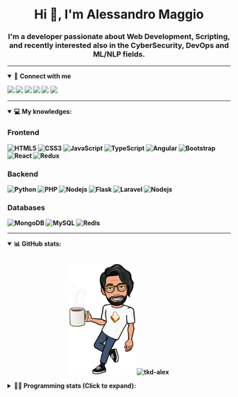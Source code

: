 <h1 align="center">Hi 👋, I'm Alessandro Maggio</h1>
<h3 align="center">I'm a developer passionate about Web Development, Scripting, and recently interested also in the CyberSecurity, DevOps and ML/NLP fields.</h3>

____

<details open>
<summary>🤝 <b>Connect with me<b></summary>

<p align = "center">

[<img src="https://img.shields.io/badge/twitter-1DA1F2.svg?&style=for-the-badge&logo=twitter&logoColor=white" />](https://twitter.com/TkdAxel)
[<img src ="https://img.shields.io/badge/portfolio-web-%23.svg?&style=for-the-badge&logo=&logoColor=white%22">](https://alessandromaggio.it/)
[<img src ="https://img.shields.io/badge/Telegram-1ca0f1.svg?&style=for-the-badge&logo=Telegram&logoColor=white%22&link=https://t.me/TkdAlex">](https://t.me/TkdAlex/)
[<img src="https://img.shields.io/badge/gmail-c14438.svg?&style=for-the-badge&logo=Gmail&logoColor=white&link=mailto:alex.tkd.alex@gmail.com"/>](mailto:alex.tkd.alex@gmail.com)
[<img src="https://img.shields.io/badge/linkedin-0077B5.svg?&style=for-the-badge&logo=linkedin&logoColor=white" />](https://www.linkedin.com/in/aalessandromaggio/)
[<img src = "https://img.shields.io/badge/instagram-E4405F.svg?&style=for-the-badge&logo=instagram&logoColor=white">](https://www.instagram.com/tkd_alex/)
<!--- [![Visits Badge](https://badges.pufler.dev/visits/tkd-alex/tkd-alex?style=for-the-badge&color=blue)](https://github.com/tkd-alex/tkd-alex) -->

</p>

</details>

---

<details open>
<summary>💻 <b>My knowledges</b>: </summary>

### Frontend
![HTML5](https://img.shields.io/badge/-HTML5-E34F26.svg?style=for-the-badge&logo=html5&logoColor=ffffff)
![CSS3](https://img.shields.io/badge/-CSS3-1572B6.svg?style=for-the-badge&logo=css3)
![JavaScript](https://img.shields.io/badge/-JavaScript-282C34?style=for-the-badge&logo=javascript)
![TypeScript](https://img.shields.io/badge/-TypeScript-007ACC?style=for-the-badge&logo=typescript)
![Angular](https://img.shields.io/badge/-Angular-DD0031?style=for-the-badge&logo=angular)
![Bootstrap](https://img.shields.io/badge/-Bootstrap-563D7C.svg?style=for-the-badge&logo=bootstrap)
![React](https://img.shields.io/badge/-React-282C34.svg?style=for-the-badge&logo=react&logoColor=ffffff)
![Redux](https://img.shields.io/badge/-Redux-764ABC.svg?style=for-the-badge&logo=redux)

### Backend
![Python](https://img.shields.io/badge/-Python-3776AB.svg?style=for-the-badge&logo=Python&logoColor=ffffff)
![PHP](https://img.shields.io/badge/-PHP-777BB4.svg?style=for-the-badge&logo=PHP&logoColor=ffffff)
![Nodejs](https://img.shields.io/badge/-Bash-4EAA25.svg?style=for-the-badge&logo=gnu-bash&logoColor=ffffff)
![Flask](https://img.shields.io/badge/-Flask-282C34.svg?style=for-the-badge&logo=flask)
![Laravel](https://img.shields.io/badge/-Laravel-FF2D20.svg?style=for-the-badge&logo=laravel&logoColor=ffffff)
![Nodejs](https://img.shields.io/badge/-Nodejs-339933.svg?style=for-the-badge&logo=Node.js&logoColor=ffffff)

### Databases
![MongoDB](https://img.shields.io/badge/-MongoDB-47A248?style=for-the-badge&logo=mongodb&logoColor=ffffff)
![MySQL](https://img.shields.io/badge/-MySQL-4479A1?style=for-the-badge&logo=mysql&logoColor=ffffff)
![Redis](https://img.shields.io/badge/-Redis-DC382D?style=for-the-badge&logo=Redis&logoColor=ffffff)

</details>

---

<details open>
 <summary>📊 <b>GitHub stats</b>: </summary>

<br>

<p align = "center">
    <img src="https://raw.githubusercontent.com/Tkd-Alex/tkd-alex/master/images/321517cd-ff68-41a7-b0d1-e765680568a7-8b6448d9-c944-4146-b633-adbdd25cb471-v1.png" height="250" />
    <img src="https://github-readme-stats.vercel.app/api?username=tkd-alex&show_icons=true&count_private=true&hide_border=true&line_height=25" alt="tkd-alex">
</p>

</design>

<details>
 <summary>👨‍💻 <b>Programming stats (Click to expand)</b>: </summary>
 
<!--START_SECTION:waka-->
![Code Time](http://img.shields.io/badge/Code%20Time-0%20secs-blue)

**I'm an Early 🐤** 

```text
🌞 Morning    269 commits    █████░░░░░░░░░░░░░░░░░░░░   21.59% 
🌆 Daytime    501 commits    ██████████░░░░░░░░░░░░░░░   40.21% 
🌃 Evening    430 commits    ████████░░░░░░░░░░░░░░░░░   34.51% 
🌙 Night      46 commits     █░░░░░░░░░░░░░░░░░░░░░░░░   3.69%

```
📅 **I'm Most Productive on Wednesday** 

```text
Monday       190 commits    ███░░░░░░░░░░░░░░░░░░░░░░   15.25% 
Tuesday      183 commits    ███░░░░░░░░░░░░░░░░░░░░░░   14.69% 
Wednesday    237 commits    ████░░░░░░░░░░░░░░░░░░░░░   19.02% 
Thursday     198 commits    ████░░░░░░░░░░░░░░░░░░░░░   15.89% 
Friday       193 commits    ███░░░░░░░░░░░░░░░░░░░░░░   15.49% 
Saturday     123 commits    ██░░░░░░░░░░░░░░░░░░░░░░░   9.87% 
Sunday       122 commits    ██░░░░░░░░░░░░░░░░░░░░░░░   9.79%

```


📊 **This Week I Spent My Time On** 

```text
⌚︎ Time Zone: Europe/Rome

💬 Programming Languages: 
JavaScript               9 hrs 51 mins       █████████░░░░░░░░░░░░░░░░   37.07% 
Python                   6 hrs 6 mins        █████░░░░░░░░░░░░░░░░░░░░   22.97% 
Kotlin                   4 hrs 35 mins       ████░░░░░░░░░░░░░░░░░░░░░   17.28% 
TypeScript               2 hrs 32 mins       ██░░░░░░░░░░░░░░░░░░░░░░░   9.57% 
Bash                     58 mins             █░░░░░░░░░░░░░░░░░░░░░░░░   3.7%

🔥 Editors: 
VS Code                  17 hrs 7 mins       ████████████████░░░░░░░░░   64.41% 
Android Studio           4 hrs 51 mins       ████░░░░░░░░░░░░░░░░░░░░░   18.29% 
Sublime Text             4 hrs 36 mins       ████░░░░░░░░░░░░░░░░░░░░░   17.3%

💻 Operating System: 
Linux                    26 hrs 35 mins      █████████████████████████   100.0%

```

**I Mostly Code in Python** 

```text
Python                   33 repos            ██████████░░░░░░░░░░░░░░░   42.31% 
JavaScript               13 repos            ████░░░░░░░░░░░░░░░░░░░░░   16.67% 
PHP                      5 repos             █░░░░░░░░░░░░░░░░░░░░░░░░   6.41% 
HTML                     5 repos             █░░░░░░░░░░░░░░░░░░░░░░░░   6.41% 
CSS                      5 repos             █░░░░░░░░░░░░░░░░░░░░░░░░   6.41%

```



 Last Updated on 18/06/2022 06:07:40 UTC
<!--END_SECTION:waka-->

</details>
